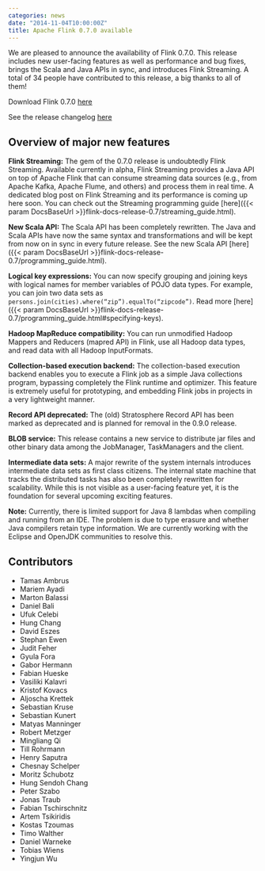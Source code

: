 ```yaml
---
categories: news
date: "2014-11-04T10:00:00Z"
title: Apache Flink 0.7.0 available
---
```


We are pleased to announce the availability of Flink 0.7.0. This release includes new user-facing features as well as performance and bug fixes, brings the Scala and Java APIs in sync, and introduces Flink Streaming. A total of 34 people have contributed to this release, a big thanks to all of them!

Download Flink 0.7.0 [here](http://flink.incubator.apache.org/downloads.html)

See the release changelog [here](https://issues.apache.org/jira/secure/ReleaseNote.jspa?projectId=12315522&version=12327648)

## Overview of major new features

**Flink Streaming:** The gem of the 0.7.0 release is undoubtedly Flink Streaming. Available currently in alpha, Flink Streaming provides a Java API on top of Apache Flink that can consume streaming data sources (e.g., from Apache Kafka, Apache Flume, and others) and process them in real time. A dedicated blog post on Flink Streaming and its performance is coming up here soon. You can check out the Streaming programming guide [here]({{< param DocsBaseUrl >}}flink-docs-release-0.7/streaming_guide.html).

**New Scala API:** The Scala API has been completely rewritten. The Java and Scala APIs have now the same syntax and transformations and will be kept from now on in sync in every future release. See the new Scala API [here]({{< param DocsBaseUrl >}}flink-docs-release-0.7/programming_guide.html).

**Logical key expressions:** You can now specify grouping and joining keys with logical names for member variables of POJO data types. For example, you can join two data sets as ``persons.join(cities).where(“zip”).equalTo(“zipcode”)``. Read more [here]({{< param DocsBaseUrl >}}flink-docs-release-0.7/programming_guide.html#specifying-keys).

**Hadoop MapReduce compatibility:** You can run unmodified Hadoop Mappers and Reducers (mapred API) in Flink, use all Hadoop data types, and read data with all Hadoop InputFormats.

**Collection-based execution backend:** The collection-based execution backend enables you to execute a Flink job as a simple Java collections program, bypassing completely the Flink runtime and optimizer. This feature is extremely useful for prototyping, and embedding Flink jobs in projects in a very lightweight manner.

**Record API deprecated:** The (old) Stratosphere Record API has been marked as deprecated and is planned for removal in the 0.9.0 release.

**BLOB service:** This release contains a new service to distribute jar files and other binary data among the JobManager, TaskManagers and the client. 

**Intermediate data sets:** A major rewrite of the system internals introduces intermediate data sets as first class citizens. The internal state machine that tracks the distributed tasks has also been completely rewritten for scalability. While this is not visible as a user-facing feature yet, it is the foundation for several upcoming exciting features.

**Note:** Currently, there is limited support for Java 8 lambdas when compiling and running from an IDE. The problem is due to type erasure and whether Java compilers retain type information. We are currently working with the Eclipse and OpenJDK communities to resolve this.

## Contributors

* Tamas Ambrus
* Mariem Ayadi
* Marton Balassi
* Daniel Bali
* Ufuk Celebi
* Hung Chang
* David Eszes
* Stephan Ewen
* Judit Feher
* Gyula Fora
* Gabor Hermann
* Fabian Hueske
* Vasiliki Kalavri
* Kristof Kovacs
* Aljoscha Krettek
* Sebastian Kruse
* Sebastian Kunert
* Matyas Manninger
* Robert Metzger
* Mingliang Qi
* Till Rohrmann
* Henry Saputra
* Chesnay Schelper
* Moritz Schubotz
* Hung Sendoh Chang
* Peter Szabo
* Jonas Traub
* Fabian Tschirschnitz
* Artem Tsikiridis
* Kostas Tzoumas
* Timo Walther
* Daniel Warneke
* Tobias Wiens
* Yingjun Wu
